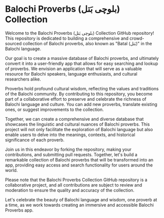 # Balochi Proverbs (بلوچی بَتل) Collection

Welcome to the Balochi Proverbs (بلوچی بَتل) Collection GitHub repository! This repository is dedicated to building a comprehensive and crowd-sourced collection of Balochi proverbs, also known as "Batal (بَتل)" in the Balochi language.

Our goal is to create a massive database of Balochi proverbs, and ultimately convert it into a user-friendly app that allows for easy searching and lookup of proverbs. We envision an application that will serve as a valuable resource for Balochi speakers, language enthusiasts, and cultural researchers alike.

Proverbs hold profound cultural wisdom, reflecting the values and traditions of the Balochi community. By contributing to this repository, you become part of a collaborative effort to preserve and celebrate the richness of Balochi language and culture. You can add new proverbs, translate existing ones, or suggest improvements to the collection.

Together, we can create a comprehensive and diverse database that showcases the linguistic and cultural nuances of Balochi proverbs. This project will not only facilitate the exploration of Balochi language but also enable users to delve into the meanings, contexts, and historical significance of each proverb.

Join us in this endeavor by forking the repository, making your contributions, and submitting pull requests. Together, let's build a remarkable collection of Balochi proverbs that will be transformed into an app, providing easy access and search functionality for users around the world.

Please note that the Balochi Proverbs Collection GitHub repository is a collaborative project, and all contributions are subject to review and moderation to ensure the quality and accuracy of the collection.

Let's celebrate the beauty of Balochi language and wisdom, one proverb at a time, as we work towards creating an immersive and accessible Balochi Proverbs app.
